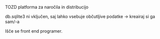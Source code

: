 TOZD platforma za naročila in distribucijo

db.sqlite3 ni vključen, saj lahko vsebuje občutljive podatke -> kreairaj si ga sam/-a

Išče se front end programer.
